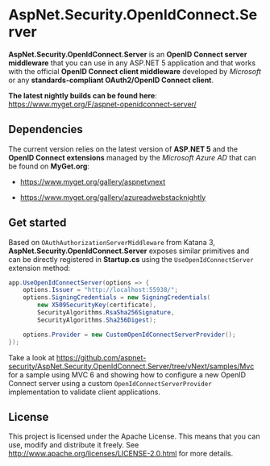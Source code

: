 AspNet.Security.OpenIdConnect.Server
==================================

__AspNet.Security.OpenIdConnect.Server__ is an __OpenID Connect server middleware__ that you can use in any ASP.NET 5 application and that works with the official __OpenID Connect client middleware__ developed by _Microsoft_ or any __standards-compliant OAuth2/OpenID Connect client__.

__The latest nightly builds can be found here__: https://www.myget.org/F/aspnet-openidconnect-server/

## Dependencies

The current version relies on the latest version of __ASP.NET 5__ and the __OpenID Connect extensions__ managed by the _Microsoft Azure AD_ that can be found on __MyGet.org__:

* https://www.myget.org/gallery/aspnetvnext

* https://www.myget.org/gallery/azureadwebstacknightly

## Get started

Based on `OAuthAuthorizationServerMiddleware` from Katana 3, __AspNet.Security.OpenIdConnect.Server__ exposes similar primitives and can be directly registered in __Startup.cs__ using the `UseOpenIdConnectServer` extension method:

```csharp
app.UseOpenIdConnectServer(options => {
    options.Issuer = "http://localhost:55938/";
    options.SigningCredentials = new SigningCredentials(
        new X509SecurityKey(certificate),
        SecurityAlgorithms.RsaSha256Signature,
        SecurityAlgorithms.Sha256Digest);

    options.Provider = new CustomOpenIdConnectServerProvider();
});
```

Take a look at https://github.com/aspnet-security/AspNet.Security.OpenIdConnect.Server/tree/vNext/samples/Mvc for a sample using MVC 6 and showing how to configure a new OpenID Connect server using a custom `OpenIdConnectServerProvider` implementation to validate client applications.

## License

This project is licensed under the Apache License.
This means that you can use, modify and distribute it freely.
See http://www.apache.org/licenses/LICENSE-2.0.html for more details.